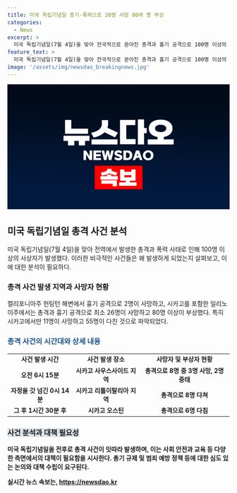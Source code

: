 ```yaml
---
title: 미국 독립기념일 총기·폭력으로 26명 사망 80여 명 부상
categories:
  - News
excerpt: >
  미국 독립기념일(7월 4일)을 맞아 전국적으로 쏟아진 총격과 흉기 공격으로 100명 이상의 사상자가 발생했다. 시카고에서만 11명의 사망자와 55명의 부상자가 발생했으며, 다른 지역에서도 총격으로 인한 사망 사고가 잇따랐다. 이는 지난해와 마찬가지로 독립기념일을 전후한 총격 사건으로 최소 12명의 사망자와 60명의 부상자가 발생한 2021년과 함께 미국내에서 가장 많은 총격 사건이 발생한 날로 기억됐다.
feature_text: >
  미국 독립기념일(7월 4일)을 맞아 전국적으로 쏟아진 총격과 흉기 공격으로 100명 이상의 사상자가 발생했다. 시카고에서만 11명의 사망자와 55명의 부상자가 발생했으며, 다른 지역에서도 총격으로 인한 사망 사고가 잇따랐다. 이는 지난해와 마찬가지로 독립기념일을 전후한 총격 사건으로 최소 12명의 사망자와 60명의 부상자가 발생한 2021년과 함께 미국내에서 가장 많은 총격 사건이 발생한 날로 기억됐다.
image: '/assets/img/newsdao_breakingnews.jpg'
---
```


<p><img src="/assets/img/newsdao_breakingnews.jpg" alt="ontimetimes 속보" /></p>

<h2 data-ke-size="size26">미국 독립기념일 총격 사건 분석</h2>

<p data-ke-size="size16">미국 독립기념일(7월 4일)을 맞아 전역에서 발생한 총격과 폭력 사태로 인해 100명 이상의 사상자가 발생했다. 이러한 비극적인 사건들은 왜 발생하게 되었는지 살펴보고, 이에 대한 분석이 필요하다.</p>

<h3>총격 사건 발생 지역과 사망자 현황</h3>

<p data-ke-size="size16">캘리포니아주 헌팅턴 해변에서 흉기 공격으로 2명이 사망하고, 시카고를 포함한 일리노이주에서는 총격과 흉기 공격으로 최소 26명이 사망하고 80명 이상이 부상했다. 특히 시카고에서만 11명이 사망하고 55명이 다친 것으로 파악되었다.</p>

<h3><b><span style="color: #1a5490;">총격 사건의 시간대와 상세 내용</span><b></h3>

<table>
    <tr>
        <td style="text-align: center; height: 17px;"><b>사건 발생 시간</b></td>
        <td style="text-align: center; height: 17px;"><b>사건 발생 장소</b></td>
        <td style="text-align: center; height: 17px;"><b>사망자 및 부상자 현황</b></td>
    </tr>
    <tr>
        <td style="text-align: center; height: 17px;"><b>오전 6시 15분</b></td>
        <td style="text-align: center; height: 17px;">시카고 사우스사이드 지역</td>
        <td style="text-align: center; height: 17px;">총격으로 8명 중 3명 사망, 2명 중태</td>
    </tr>
    <tr>
        <td style="text-align: center; height: 17px;"><b>자정을 갓 넘긴 0시 14분</b></td>
        <td style="text-align: center; height: 17px;">시카고 리틀이탈리아 지역</td>
        <td style="text-align: center; height: 17px;">총격으로 8명 다쳐</td>
    </tr>
    <tr>
        <td style="text-align: center; height: 17px;"><b>그 후 1시간 30분 후</b></td>
        <td style="text-align: center; height: 17px;">시카고 오스틴</td>
        <td style="text-align: center; height: 17px;">총격으로 6명 다침</td>
    </tr>
</table>

<h3><b><span style="background-color: #21538527;">사건 분석과 대책 필요성</span></b></h3>

<p data-ke-size="size16">미국 독립기념일을 전후로 총격 사건이 잇따라 발생하며, 이는 사회 안전과 교육 등 다양한 측면에서의 대책이 필요함을 시사한다. 총기 규제 및 범죄 예방 정책 등에 대한 심도 있는 논의와 대책 수립이 요구된다.</p>
실시간 뉴스 속보는, <a href="https://newsdao.kr" rel="dofollow">https://newsdao.kr</a>


